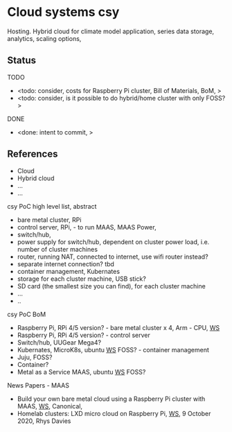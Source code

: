 # Cloud systems csy

Hosting. Hybrid cloud for climate model application, series data storage, analytics, scaling options, 

## Status

TODO
* <todo: consider, costs for Raspberry Pi cluster,  Bill of Materials, BoM, >
* <todo: consider, is it possible to do hybrid/home cluster with only FOSS? >

DONE
* <done: intent to commit, >

## References

* Cloud
* Hybrid cloud
* ...
* ...

csy PoC high level list, abstract
* bare metal cluster, RPi
* control server, RPi, - to run MAAS, MAAS Power, 
* switch/hub, 
* power supply for switch/hub, dependent on cluster power load, i.e. number of cluster machines
* router, running NAT, connected to internet, use wifi router instead?
* separate internet connection? tbd
* container management, Kubernates
* storage for each cluster machine, USB stick?
* SD card (the smallest size you can find), for each cluster machine
* ...
* ..

csy PoC BoM
* Raspberry Pi, RPi 4/5 version? - bare metal cluster x 4, Arm - CPU, [WS](https://ubuntu.com/download/raspberry-pi)
* Raspberry Pi, RPi 4/5 version? - control server
* Switch/hub, UUGear Mega4? 
* Kubernates, MicroK8s, ubuntu [WS](https://microk8s.io/) FOSS? - container management
* Juju, FOSS?
* Container? 
* Metal as a Service MAAS, ubuntu [WS](https://maas.io/) FOSS?

News Papers - MAAS
* Build your own bare metal cloud using a Raspberry Pi cluster with MAAS, [WS](https://maas.io/tutorials/build-your-own-bare-metal-cloud-using-a-raspberry-pi-cluster-with-maas#1-overview), Canonical, 
* Homelab clusters: LXD micro cloud on Raspberry Pi, [WS](https://ubuntu.com/blog/homelab-clusters-lxd-micro-cloud-on-raspberry-pi), 9 October 2020, Rhys Davies


